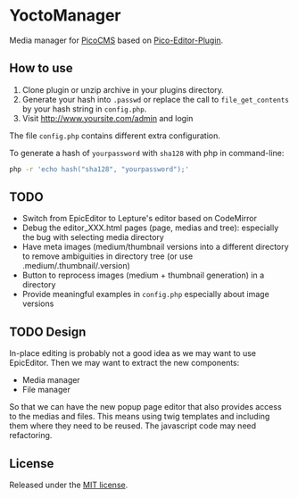 YoctoManager
============
Media manager for [PicoCMS](http://picocms.org/) based on [Pico-Editor-Plugin](https://github.com/gilbitron/Pico-Editor-Plugin).

How to use
----------
  1. Clone plugin or unzip archive in your plugins directory.
  2. Generate your hash into `.passwd` or replace the call to `file_get_contents` by your hash string in `config.php`.
  3. Visit <http://www.yoursite.com/admin> and login

The file `config.php` contains different extra configuration.

To generate a hash of `yourpassword` with `sha128` with php in command-line:

```bash
php -r 'echo hash("sha128", "yourpassword");'
```

TODO
----
  * Switch from EpicEditor to Lepture's editor based on CodeMirror
  * Debug the editor_XXX.html pages (page, medias and tree): especially the bug with selecting media directory
  * Have meta images (medium/thumbnail versions into a different directory to remove ambiguities in directory tree (or use .medium/.thumbnail/.version)
  * Button to reprocess images (medium + thumbnail generation) in a directory
  * Provide meaningful examples in `config.php` especially about image versions

TODO Design
-----------
In-place editing is probably not a good idea as we may want to use EpicEditor.
Then we may want to extract the new components:
  * Media manager
  * File manager

So that we can have the new popup page editor that also provides access to the medias and files.
This means using twig templates and including them where they need to be reused.
The javascript code may need refactoring.

License
-------
Released under the [MIT license](http://www.opensource.org/licenses/MIT).
